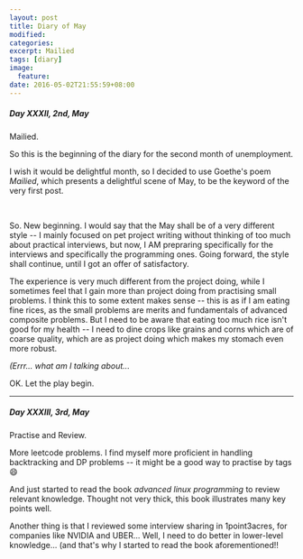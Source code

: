 ```yaml
---
layout: post
title: Diary of May
modified:
categories: 
excerpt: Mailied
tags: [diary]
image:
  feature:
date: 2016-05-02T21:55:59+08:00
---
```


##### Day XXXII, 2nd, May

Mailied.

So this is the beginning of the diary for the second month of unemployment.

I wish it would be delightful month, so I decided to use Goethe's poem *Mailied*, which presents a delightful scene of May, to be the keyword of the very first post.

<br>

So. New beginning. I would say that the May shall be of a very different style -- I mainly focused on pet project writing without thinking of too much about practical interviews, but now, I AM prepraring specifically for the interviews and specifically the programming ones.
Going forward, the style shall continue, until I got an offer of satisfactory.

The experience is very much different from the project doing, while I sometimes feel that I gain more than project doing from practising small problems.
I think this to some extent makes sense -- this is as if I am eating fine rices, as the small problems are merits and fundamentals of advanced composite problems.
But I need to be aware that eating too much rice isn't good for my health -- I need to dine crops like grains and corns which are of coarse quality, which are as project doing which makes my stomach even more robust.

*(Errr... what am I talking about...*

OK. Let the play begin.

-----

##### Day XXXIII, 3rd, May

Practise and Review.

More leetcode problems. I find myself more proficient in handling backtracking and DP problems -- it might be a good way to practise by tags :smile:

And just started to read the book *advanced linux programming* to review relevant knowledge. Thought not very thick, this book illustrates many key points well.

Another thing is that I reviewed some interview sharing in 1point3acres, for companies like NVIDIA and UBER... Well, I need to do better in lower-level knowledge... (and that's why I started to read the book aforementioned!!


